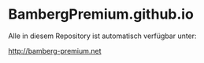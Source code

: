 BambergPremium.github.io
========================

Alle in diesem Repository ist automatisch verfügbar unter:

http://bamberg-premium.net
